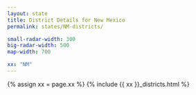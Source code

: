 ```yaml
---
layout: state
title: District Details for New Mexico
permalink: states/NM-districts/

small-radar-width: 300
big-radar-width: 500
map-width: 700

xx: "NM"
---
```


{% assign xx = page.xx %}
{% include {{ xx }}_districts.html %}